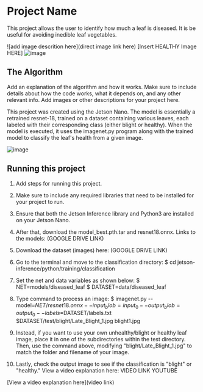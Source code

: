 # Project Name

 This project allows the user to identify how much a leaf is diseased. It is be useful for avoiding inedible leaf vegetables.

![add image descrition here](direct image link here)
[Insert HEALTHY Image HERE]
![image](https://github.com/user-attachments/assets/479e4d28-492d-48f6-b1db-ea7ea09b9222)

## The Algorithm

Add an explanation of the algorithm and how it works. Make sure to include details about how the code works, what it depends on, and any other relevant info. Add images or other descriptions for your project here. 

This project was created using the Jetson Nano. The model is essentially a retrained resnet-18, trained on a dataset containing various leaves, each labeled with their corresponding class (either blight or healthy). When the model is executed, it uses the imagenet.py program along with the trained model to classify the leaf's health from a given image.

![image](https://github.com/user-attachments/assets/a94d6219-d804-4416-92a0-8be3156d27a7)


## Running this project

1. Add steps for running this project.
2. Make sure to include any required libraries that need to be installed for your project to run.

1. Ensure that both the Jetson Inference library and Python3 are installed on your Jetson Nano.
2. After that, download the model_best.pth.tar and resnet18.onnx. Links to the models: (GOOGLE DRIVE LINK)
3. Download the dataset (images) here: (GOOGLE DRIVE LINK)
4. Go to the terminal and move to the classification directory:
   $ cd jetson-inference/python/training/classification
5. Set the net and data variables as shown below:
   $ NET=models/diseased_leaf
   $ DATASET=data/diseased_leaf
6. Type command to process an image:
   $ imagenet.py --model=$NET/resnet18.onnx --input_blob=input_0 --output_blob=output_0 --labels=$DATASET/labels.txt $DATASET/test/blight/Late_Blight_1.jpg blight1.jpg
7. Instead, if you want to use your own unhealthy/blight or healthy leaf image, place it in one of the subdirectories within the test directory. Then, use the command above, modifying "blight/Late_Blight_1.jpg" to match the folder and filename of your image.
8. Lastly, check the output image to see if the classification is "blight" or "healthy."
View a video explanation here: VIDEO LINK YOUTUBE



[View a video explanation here](video link)
